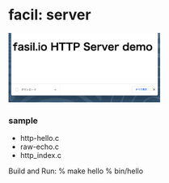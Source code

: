 facil: server
===============

<img src="https://raw.githubusercontent.com/ohwada/MAC_cpp_Samples/master/facil/screenshots/http_index.png" width="300" />

### sample
- http-hello.c
- raw-echo.c
- http_index.c

Build and Run:
% make hello
% bin/hello
